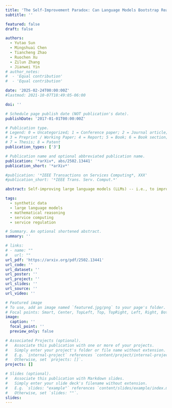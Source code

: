 ```yaml
---
title: 'The Self-Improvement Paradox: Can Language Models Bootstrap Reasoning Capabilities without External Scaffolding?'
subtitle: ''

featured: false
draft: false

authors:
  - Yutao Sun
  - Mingshuai Chen
  - Tiancheng Zhao
  - Ruochen Xu
  - Zilun Zhang
  - Jianwei Yin
# author_notes:
#  - 'Equal contribution'
#  - 'Equal contribution'

date: '2025-02-24T00:00:00Z'
#lastmod: 2021-10-07T18:49:05-06:00

doi: ''

# Schedule page publish date (NOT publication's date).
publishDate: '2017-01-01T00:00:00Z'

# Publication type.
# Legend: 0 = Uncategorized; 1 = Conference paper; 2 = Journal article;
# 3 = Preprint / Working Paper; 4 = Report; 5 = Book; 6 = Book section;
# 7 = Thesis; 8 = Patent
publication_types: ['3']

# Publication name and optional abbreviated publication name.
publication: '*arXiv*, abs/2502.13441'
publication_short: '*arXiv*'

#publication: '*IEEE Transactions on Services Computing*, XXX'
#publication_short: '*IEEE Trans. Serv. Comput.*'

abstract: Self-improving large language models (LLMs) -- i.e., to improve the performance of an LLM by fine-tuning it with synthetic data generated by itself -- is a promising way to advance the capabilities of LLMs while avoiding extensive supervision. Existing approaches to self-improvement often rely on external supervision signals in the form of seed data and/or assistance from third-party models. This paper presents Crescent -- a simple yet effective framework for generating high-quality synthetic question-answer data in a fully autonomous manner. Crescent first elicits the LLM to generate raw questions via a bait prompt, then diversifies these questions leveraging a rejection sampling-based self-deduplication, and finally feeds the questions to the LLM and collects the corresponding answers by means of majority voting. We show that Crescent sheds light on the potential of true self-improvement with zero external supervision signals for math reasoning; in particular, Crescent-generated question-answer pairs suffice to (i) improve the reasoning capabilities of an LLM while preserving its general performance (especially in the 0-shot setting); and (ii) distil LLM knowledge to weaker models more effectively than existing methods based on seed-dataset augmentation.

tags:
  - synthetic data
  - large language models
  - mathematical reasoning
  - service computing
  - service regulation

# Summary. An optional shortened abstract.
summary: ''

# links:
# - name: ""
#   url: ""
url_pdf: 'https://arxiv.org/pdf/2502.13441'
url_code: ''
url_dataset: ''
url_poster: ''
url_project: ''
url_slides: ''
url_source: ''
url_video: ''

# Featured image
# To use, add an image named `featured.jpg/png` to your page's folder.
# Focal points: Smart, Center, TopLeft, Top, TopRight, Left, Right, BottomLeft, Bottom, BottomRight.
image:
  caption: ''
  focal_point: ''
  preview_only: false

# Associated Projects (optional).
#   Associate this publication with one or more of your projects.
#   Simply enter your project's folder or file name without extension.
#   E.g. `internal-project` references `content/project/internal-project/index.md`.
#   Otherwise, set `projects: []`.
projects: []

# Slides (optional).
#   Associate this publication with Markdown slides.
#   Simply enter your slide deck's filename without extension.
#   E.g. `slides: "example"` references `content/slides/example/index.md`.
#   Otherwise, set `slides: ""`.
slides:
---
```

<!-- {{% callout note %}}
Click the _Cite_ button above to demo the feature to enable visitors to import publication metadata into their reference management software.
{{% /callout %}} -->
